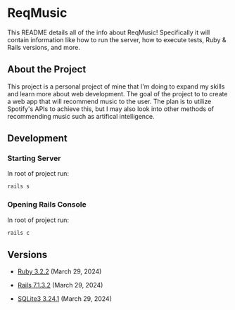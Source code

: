 # ReqMusic

This README details all of the info about ReqMusic! Specifically it will contain information like how to run the server, how to execute tests, Ruby & Rails versions, and more.

## About the Project

This project is a personal project of mine that I'm doing to expand my skills and learn more about web development. The goal of the project to to create a web app that will recommend music to the user. The plan is to utilize Spotify's APIs to achieve this, but I may also look into other methods of recommending music such as artifical intelligence.

## Development

### Starting Server

In root of project run:

```ruby
rails s
```

### Opening Rails Console

In root of project run:

```ruby
rails c
```

## Versions

* [Ruby 3.2.2](https://www.ruby-lang.org/en/news/2023/03/30/ruby-3-2-2-released/) (March 29, 2024)

* [Rails 7.1.3.2](https://rubygems.org/gems/rails/versions/7.1.3.2?locale=en) (March 29, 2024)

* [SQLite3 3.24.1](https://www.sqlite.org/releaselog/3_45_1.html) (March 29, 2024)
